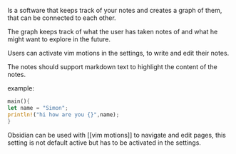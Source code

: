 
Is a software that keeps track of your notes and creates a graph of them, that can be connected to each other.

The graph keeps track of what the user has taken notes of and what he might want to explore in the future.

Users can activate vim motions in the settings, to write and edit their notes.

The notes should support markdown text to highlight the content of the notes.

example:
```rust
main(){
let name = "Simon";
println!("hi how are you {}",name);
}
```

Obsidian can be used with [[vim motions]] to navigate and edit pages, this setting is not default active but has to be activated in the settings.



